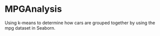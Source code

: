 # MPGAnalysis
Using k-means to determine how cars are grouped together by using the mpg dataset in Seaborn.
